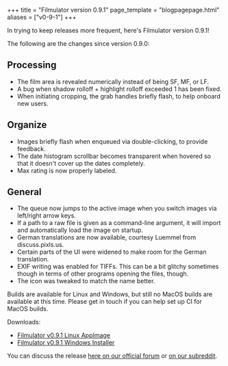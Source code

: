 +++
title = "Filmulator version 0.9.1"
page_template = "blogpagepage.html"
aliases = ["v0-9-1"]
+++

In trying to keep releases more frequent, here's Filmulator version 0.9.1!

The following are the changes since version 0.9.0:

## Processing

* The film area is revealed numerically instead of being SF, MF, or LF.
* A bug when shadow rolloff + highlight rolloff exceeded 1 has been fixed.
* When initiating cropping, the grab handles briefly flash, to help onboard new users.

## Organize

* Images briefly flash when enqueued via double-clicking, to provide feedback.
* The date histogram scrollbar becomes transparent when hovered so that it doesn't cover up the dates completely.
* Max rating is now properly labeled.

## General

* The queue now jumps to the active image when you switch images via left/right arrow keys.
* If a path to a raw file is given as a command-line argument, it will import and automatically load the image on startup.
* German translations are now available, courtesy Luemmel from discuss.pixls.us.
* Certain parts of the UI were widened to make room for the German translation.
* EXIF writing was enabled for TIFFs. This can be a bit glitchy sometimes though in terms of other programs opening the files, though.
* The icon was tweaked to match the name better.

Builds are available for Linux and Windows, but still no MacOS builds are available at this time. Please get in touch if you can help set up CI for MacOS builds.

Downloads:

* [Filmulator v0.9.1 Linux AppImage](https://github.com/CarVac/filmulator-gui/releases/download/v0.9.1/Filmulator_v0.9.1.AppImage)
* [Filmulator v0.9.1 Windows Installer](https://github.com/CarVac/filmulator-gui/releases/download/v0.9.1/Filmulator_v0.9.1.exe)

You can discuss the release [here on our official forum](https://discuss.pixls.us/t/filmulator-v0-9-1-released/21029) or [on our subreddit](https://www.reddit.com/r/Filmulator/).
